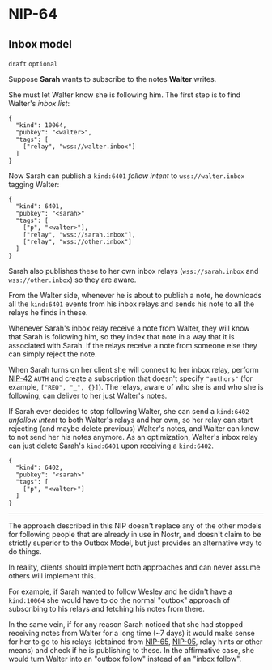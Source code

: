 NIP-64
======

Inbox model
-----------

`draft` `optional`

Suppose **Sarah** wants to subscribe to the notes **Walter** writes.

She must let Walter know she is following him. The first step is to find Walter's _inbox list_:

```jsonc
{
  "kind": 10064,
  "pubkey": "<walter>",
  "tags": [
    ["relay", "wss://walter.inbox"]
  ]
}
```

Now Sarah can publish a `kind:6401` _follow intent_ to `wss://walter.inbox` tagging Walter:

```jsonc
{
  "kind": 6401,
  "pubkey": "<sarah>"
  "tags": [
    ["p", "<walter>"],
    ["relay", "wss://sarah.inbox"],
    ["relay", "wss://other.inbox"]
  ]
}
```

Sarah also publishes these to her own inbox relays (`wss://sarah.inbox` and `wss://other.inbox`) so they are aware.

From the Walter side, whenever he is about to publish a note, he downloads all the `kind:6401` events from his inbox relays and sends his note to all the relays he finds in these.

Whenever Sarah's inbox relay receive a note from Walter, they will know that Sarah is following him, so they index that note in a way that it is associated with Sarah. If the relays receive a note from someone else they can simply reject the note.

When Sarah turns on her client she will connect to her inbox relay, perform [NIP-42](42.md) `AUTH` and create a subscription that doesn't specify `"authors"` (for example, `["REQ", "_", {}]`). The relays, aware of who she is and who she is following, can deliver to her just Walter's notes.

If Sarah ever decides to stop following Walter, she can send a `kind:6402` _unfollow intent_ to both Walter's relays and her own, so her relay can start rejecting (and maybe delete previous) Walter's notes, and Walter can know to not send her his notes anymore. As an optimization, Walter's inbox relay can just delete Sarah's `kind:6401` upon receiving a `kind:6402`.

```jsonc
{
  "kind": 6402,
  "pubkey": "<sarah>"
  "tags": [
    ["p", "<walter>"]
  ]
}
```

---

The approach described in this NIP doesn't replace any of the other models for following people that are already in use in Nostr, and doesn't claim to be strictly superior to the Outbox Model, but just provides an alternative way to do things.

In reality, clients should implement both approaches and can never assume others will implement this.

For example, if Sarah wanted to follow Wesley and he didn't have a `kind:10064` she would have to do the normal "outbox" approach of subscribing to his relays and fetching his notes from there.

In the same vein, if for any reason Sarah noticed that she had stopped receiving notes from Walter for a long time (~7 days) it would make sense for her to go to his relays (obtained from [NIP-65](65.md), [NIP-05](05.md), relay hints or other means) and check if he is publishing to these. In the affirmative case, she would turn Walter into an "outbox follow" instead of an "inbox follow".
